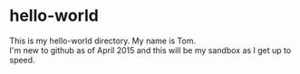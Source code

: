 # hello-world
This is my hello-world directory.  My name is Tom.  
I'm new to github as of April 2015 and this will be my sandbox as I get up to speed.
